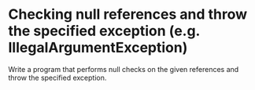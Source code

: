 # Checking null references and throw the specified exception (e.g. IllegalArgumentException)
Write a program that performs null checks on the given references and throw the specified exception.